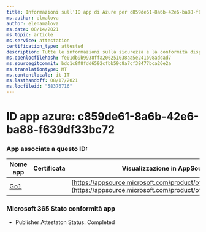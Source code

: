 ```yaml
---
title: Informazioni sull'ID app di Azure per c859de61-8a6b-42e6-ba88-f639df33bc72
ms.author: elmalova
author: elenamalova
ms.date: 08/14/2021
ms.topic: article
ms.service: attestation
certification_type: attested
description: Tutte le informazioni sulla sicurezza e la conformità disponibili per c859de61-8a6b-42e6-ba88-f639df33bc72.
ms.openlocfilehash: fe01db9b9938ffa206251038aa5e241b98addad7
ms.sourcegitcommit: bdc1c8f8fdd6592cfbb59c8a7cf38477bca26e2a
ms.translationtype: MT
ms.contentlocale: it-IT
ms.lasthandoff: 08/17/2021
ms.locfileid: "58376716"
---
```

# <a name="azure-app-id-c859de61-8a6b-42e6-ba88-f639df33bc72"></a>ID app azure: c859de61-8a6b-42e6-ba88-f639df33bc72


### <a name="apps-associated-with-this-id"></a>App associate a questo ID:
| **Nome app** | **Certificata** | **Visualizzazione in AppSource** |
|--------------|---------------|-----------------------|
| [Go1](https://docs.microsoft.com/microsoft-365-app-certification/forward/WA200001484) |  | [https://appsource.microsoft.com/product/office/WA200001484](https://appsource.microsoft.com/product/office/WA200001484) |

### <a name="microsoft-365-app-compliance-status"></a>Microsoft 365 Stato conformità app
- Publisher Attestaton Status: Completed
